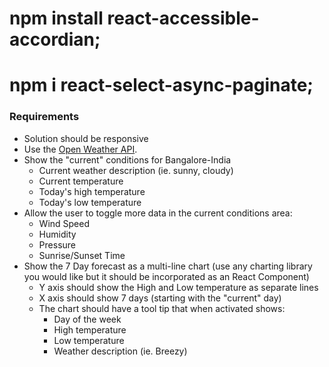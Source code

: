 # npm install react-accessible-accordian;

# npm i react-select-async-paginate;

### Requirements

- Solution should be responsive
- Use the [Open Weather API](https://openweathermap.org/api).
- Show the "current" conditions for Bangalore-India
  - Current weather description (ie. sunny, cloudy)
  - Current temperature
  - Today's high temperature
  - Today's low temperature
- Allow the user to toggle more data in the current conditions area:
  - Wind Speed
  - Humidity
  - Pressure
  - Sunrise/Sunset Time
- Show the 7 Day forecast as a multi-line chart (use any charting library you would like but it should be incorporated as an React Component)
  - Y axis should show the High and Low temperature as separate lines
  - X axis should show 7 days (starting with the "current" day)
  - The chart should have a tool tip that when activated shows:
    - Day of the week
    - High temperature
    - Low temperature
    - Weather description (ie. Breezy)
